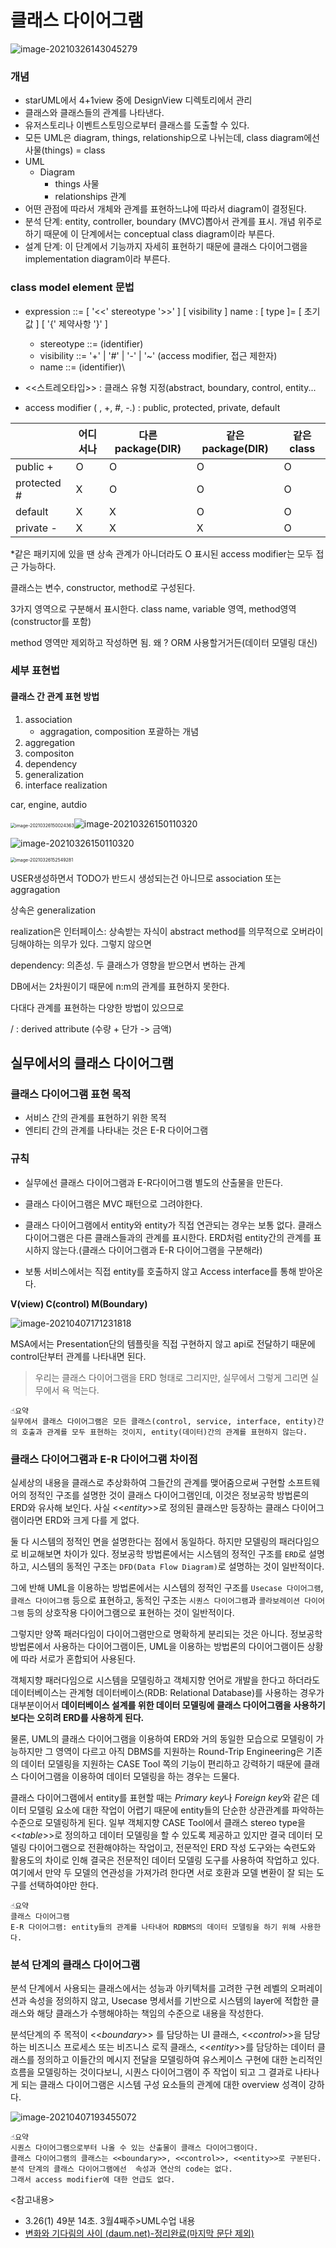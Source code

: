 # 클래스 다이어그램

<img src="images/image-20210326143045279.png" alt="image-20210326143045279"  />

### 개념

- starUML에서 4+1view 중에 DesignView 디렉토리에서 관리
- 클래스와 클래스들의 관계를 나타낸다.
- 유저스토리나 이벤트스토밍으로부터 클래스를 도출할 수 있다.
- 모든 UML은 diagram, things, relationship으로 나뉘는데, class diagram에선 사물(things) = class
- UML
  - Diagram
    - things 사물
    - relationships 관계
- 어떤 관점에 따라서 개체와 관계를 표현하느냐에 따라서 diagram이 결정된다.
- 분석 단계: entity, controller, boundary (MVC)뽑아서 관계를 표시. 개념 위주로 하기 때문에 이 단계에서는 conceptual class diagram이라 부른다.
- 설계 단계: 이 단계에서 기능까지 자세히 표현하기 때문에 클래스 다이어그램을 implementation diagram이라 부른다.

### class model element 문법

- expression ::= [ '<<' stereotype '>>' ] [ visibility ] name : [ type ]= [ 초기값 ] [ '{' 제약사항 '}' ]
  - stereotype ::= (identifier)
  - visibility ::= '+' | '#' | '-' | '~' (access modifier, 접근 제한자)
  - name ::= (identifier)\

- <<스트레오타입>> : 클래스 유형 지정(abstract, boundary, control, entity...
- access modifier ( , +, #, -.) : public, protected, private, default

|             | 어디서나 | 다른 package(DIR) | 같은 package(DIR) | 같은 class |
| ----------- | -------- | ----------------- | ----------------- | ---------- |
| public +    | O        | O                 | O                 | O          |
| protected # | X        | O                 | O                 | O          |
| default     | X        | X                 | O                 | O          |
| private -   | X        | X                 | X                 | O          |

*같은 패키지에 있을 땐 상속 관계가 아니더라도 O 표시된 access modifier는 모두 접근 가능하다.

클래스는 변수, constructor, method로 구성된다.

3가지 영역으로 구분해서 표시한다. class name, variable 영역, method영역(constructor를 포함)

method 영역만 제외하고 작성하면 됨. 왜 ? ORM 사용할거거든(데이터 모델링 대신)

### 세부 표현법

#### 클래스 간 관계 표현 방법

1. association
   - aggragation, composition 포괄하는 개념
2. aggregation
3. compositon
4. dependency
5. generalization
6. interface realization



car, engine, autdio

<img src="images/image-20210326150024363.png" alt="image-20210326150024363" style="zoom:50%;" />![image-20210326150110320](images/image-20210326150110320.png)

![image-20210326150110320](images/image-20210326150110320.png)

<img src="images/image-20210326152549281.png" alt="image-20210326152549281" style="zoom:50%;" />

USER생성하면서 TODO가 반드시 생성되는건 아니므로 association 또는 aggragation

상속은 generalization

realization은 인터페이스: 상속받는 자식이 abstract method를 의무적으로 오버라이딩해야하는 의무가 있다. 그렇지 않으면 

dependency: 의존성. 두 클래스가 영향을 받으면서 변하는 관계

DB에서는 2차원이기 때문에 n:m의 관계를 표현하지 못한다.

다대다 관계를 표현하는 다양한 방법이 있으므로 





/ : derived attribute (수량 + 단가 -> 금액)

## 실무에서의 클래스 다이어그램

### 클래스 다이어그램 표현 목적

- 서비스 간의 관계를 표현하기 위한 목적
- 엔티티 간의 관계를 나타내는 것은 E-R 다이어그램

### 규칙

- 실무에선 클래스 다이어그램과 E-R다이어그램 별도의 산출물을 만든다.

- 클래스 다이어그램은 MVC 패턴으로 그려야한다.

- 클래스 다이어그램에서 entity와 entity가 직접 연관되는 경우는 보통 없다. 클래스 다이어그램은 다른 클래스들과의 관계를 표시한다. ERD처럼 entity간의 관계를 표시하지 않는다.(클래스 다이어그램과 E-R 다이어그램을 구분해라)

- 보통 서비스에서는 직접 entity를 호출하지 않고  Access interface를 통해 받아온다.

  

**V(view) C(control) M(Boundary)**

![image-20210407171231818](images/image-20210407171231818.png)

MSA에서는 Presentation단의 템플릿을 직접 구현하지 않고 api로 전달하기 때문에 control단부터 관계를 나타내면 된다.

> 우리는 클래스 다이어그램을 ERD 형태로 그리지만, 실무에서 그렇게 그리면 실무에서 욕 먹는다.



```
☝요약
실무에서 클래스 다이어그램은 모든 클래스(control, service, interface, entity)간의 호출과 관계를 모두 표현하는 것이지, entity(데이터)간의 관계를 표현하지 않는다.
```



### 클래스 다이어그램과 E-R 다이어그램 차이점

실세상의 내용을 클래스로 추상화하여 그들간의 관계를 맺어줌으로써 구현할 소프트웨어의 정적인 구조를 설명한 것이 클래스 다이어그램인데, 이것은 정보공학 방법론의 ERD와 유사해 보인다. 사실 <<*entity*>>로 정의된 클래스만 등장하는 클래스 다이어그램이라면 ERD와 크게 다를 게 없다.

둘 다 시스템의 정적인 면을 설명한다는 점에서 동일하다. 하지만 모델링의 패러다임으로 비교해보면 차이가 있다. 정보공학 방법론에서는 시스템의 정적인 구조를 `ERD`로 설명하고, 시스템의 동적인 구조는 `DFD(Data Flow Diagram)`로 설명하는 것이 일반적이다.

그에 반해 UML을 이용하는 방법론에서는 시스템의 정적인 구조를 `Usecase 다이어그램`, `클래스 다이어그램` 등으로 표현하고, 동적인 구조는 `시퀀스 다이어그램`과 `콜라보레이션 다이어그램` 등의 상호작용 다이어그램으로 표현하는 것이 일반적이다.

그렇지만 양쪽 패러다임이 다이어그램만으로 명확하게 분리되는 것은 아니다. 정보공학 방법론에서 사용하는 다이어그램이든, UML을 이용하는 방법론의 다이어그램이든 상황에 따라 서로가 혼합되어 사용된다.

객체지향 패러다임으로 시스템을 모델링하고 객체지향 언어로 개발을 한다고 하더라도 데이터베이스는 관계형 데이터베이스(RDB: Relational Database)를 사용하는 경우가 대부분이어서 **데이터베이스 설계를 위한 데이터 모델링에 클래스 다이어그램을 사용하기 보다는 오히려 ERD를 사용하게 된다.**

물론, UML의 클래스 다이어그램을 이용하여 ERD와 거의 동일한 모습으로 모델링이 가능하지만 그 영역이 다르고 아직 DBMS를 지원하는 Round-Trip Engineering은 기존의 데이터 모델링을 지원하는 CASE Tool 쪽의 기능이 편리하고 강력하기 때문에 클래스 다이어그램을 이용하여 데이터 모델링을 하는 경우는 드물다.

클래스 다이어그램에서 entity를 표현할 때는 *Primary key*나 *Foreign key*와 같은 데이터 모델링 요소에 대한 작업이 어렵기 때문에 entity들의 단순한 상관관계를 파악하는 수준으로 모델링하게 된다. 일부 객체지향 CASE Tool에서 클래스 stereo type을 <<*table*>>로 정의하고 데이터 모델링을 할 수 있도록 제공하고 있지만 결국 데이터 모델링 다이어그램으로 전환해야하는 작업이고, 전문적인 ERD 작성 도구와는 숙련도와 활용도의 차이로 인해 결국은 전문적인 데이터 모델링 도구를 사용하여 작업하고 있다. 여기에서 만약 두 모델의 연관성을 가져가려 한다면 서로 호환과 모델 변환이 잘 되는 도구를 선택하여야만 한다.

```
☝요약
클래스 다이어그램
E-R 다이어그램: entity들의 관계를 나타내어 RDBMS의 데이터 모델링을 하기 위해 사용한다.
```

### 분석 단계의 클래스 다이어그램

분석 단계에서 사용되는 클래스에서는 성능과 아키텍처를 고려한 구현 레벨의 오퍼레이션과 속성을 정의하지 않고, Usecase 명세서를 기반으로 시스템의 layer에 적합한 클래스와 해당 클래스가 수행해야하는 책임의 수준으로 내용을 작성한다.

분석단계의 주 목적이 <<*boundary*>> 를 담당하는 UI 클래스, <<*control*>>을 담당하는 비즈니스 프로세스 또는 비즈니스 로직 클래스, <<*entity*>>를 담당하는 데이터 클래스를 정의하고 이들간의 메시지 전달을 모델링하여 유스케이스 구현에 대한 논리적인 흐름을 모델링하는 것이다보니, 시퀀스 다이어그램이 주 작업이 되고 그 결과로 나타나게 되는 클래스 다이어그램은 시스템 구성 요소들의 관계에 대한 overview 성격이 강하다.

![image-20210407193455072](images/image-20210407193455072.png)





```
☝요약
시퀀스 다이어그램으로부터 나올 수 있는 산출물이 클래스 다이어그램이다. 
클래스 다이어그램의 클래스는 <<boundary>>, <<control>>, <<entity>>로 구분된다.
분석 단계의 클래스 다이어그램에선  속성과 연산의 code는 없다.
그래서 access modifier에 대한 언급도 없다.
```







<참고내용>

- 3.26(1) 49분 14초. 3월4째주>UML수업 내용
- [변화와 기다림의 사이 (daum.net)-정리완료(마지막 문단 제외)](https://blog.daum.net/hankylee/18?category=522586)
